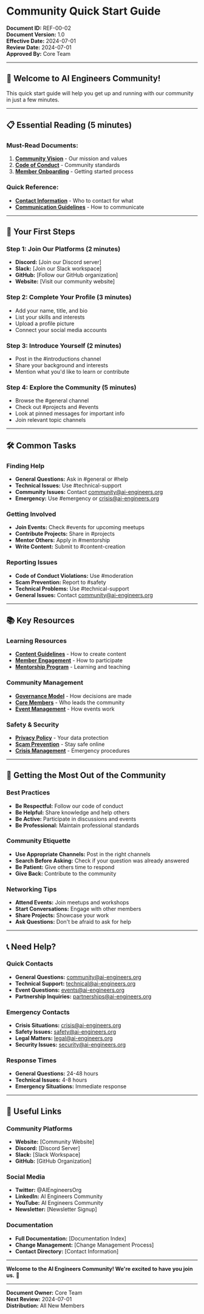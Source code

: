 # Community Quick Start Guide

**Document ID:** REF-00-02  
**Document Version:** 1.0  
**Effective Date:** 2024-07-01  
**Review Date:** 2024-07-01  
**Approved By:** Core Team

---

## 🚀 Welcome to AI Engineers Community!

This quick start guide will help you get up and running with our community in just a few minutes.

---

## 📋 Essential Reading (5 minutes)

### **Must-Read Documents:**
1. **[Community Vision](01-Governance/01-01-community-vision.md)** - Our mission and values
2. **[Code of Conduct](03-Communication/03-03-code-of-conduct.md)** - Community standards
3. **[Member Onboarding](02-Members/02-02-member-onboarding.md)** - Getting started process

### **Quick Reference:**
- **[Contact Information](00-01-contact-information.md)** - Who to contact for what
- **[Communication Guidelines](03-Communication/03-01-communication-guidelines.md)** - How to communicate

---

## 🎯 Your First Steps

### **Step 1: Join Our Platforms (2 minutes)**
- **Discord:** [Join our Discord server]
- **Slack:** [Join our Slack workspace]
- **GitHub:** [Follow our GitHub organization]
- **Website:** [Visit our community website]

### **Step 2: Complete Your Profile (3 minutes)**
- Add your name, title, and bio
- List your skills and interests
- Upload a profile picture
- Connect your social media accounts

### **Step 3: Introduce Yourself (2 minutes)**
- Post in the #introductions channel
- Share your background and interests
- Mention what you'd like to learn or contribute

### **Step 4: Explore the Community (5 minutes)**
- Browse the #general channel
- Check out #projects and #events
- Look at pinned messages for important info
- Join relevant topic channels

---

## 🛠️ Common Tasks

### **Finding Help**
- **General Questions:** Ask in #general or #help
- **Technical Issues:** Use #technical-support
- **Community Issues:** Contact community@ai-engineers.org
- **Emergency:** Use #emergency or crisis@ai-engineers.org

### **Getting Involved**
- **Join Events:** Check #events for upcoming meetups
- **Contribute Projects:** Share in #projects
- **Mentor Others:** Apply in #mentorship
- **Write Content:** Submit to #content-creation

### **Reporting Issues**
- **Code of Conduct Violations:** Use #moderation
- **Scam Prevention:** Report to #safety
- **Technical Problems:** Use #technical-support
- **General Issues:** Contact community@ai-engineers.org

---

## 📚 Key Resources

### **Learning Resources**
- **[Content Guidelines](03-Communication/03-02-content-guidelines.md)** - How to create content
- **[Member Engagement](02-Members/02-01-member-engagement.md)** - How to participate
- **[Mentorship Program](02-Members/02-03-mentorship-program.md)** - Learning and teaching

### **Community Management**
- **[Governance Model](01-Governance/01-02-governance-model.md)** - How decisions are made
- **[Core Members](01-Governance/01-03-core-members.md)** - Who leads the community
- **[Event Management](05-Operations/05-01-event-management.md)** - How events work

### **Safety & Security**
- **[Privacy Policy](04-Safety-Security/04-04-privacy-policy.md)** - Your data protection
- **[Scam Prevention](04-Safety-Security/04-02-scam-prevention.md)** - Stay safe online
- **[Crisis Management](04-Safety-Security/04-03-crisis-management.md)** - Emergency procedures

---

## 🎉 Getting the Most Out of the Community

### **Best Practices**
- **Be Respectful:** Follow our code of conduct
- **Be Helpful:** Share knowledge and help others
- **Be Active:** Participate in discussions and events
- **Be Professional:** Maintain professional standards

### **Community Etiquette**
- **Use Appropriate Channels:** Post in the right channels
- **Search Before Asking:** Check if your question was already answered
- **Be Patient:** Give others time to respond
- **Give Back:** Contribute to the community

### **Networking Tips**
- **Attend Events:** Join meetups and workshops
- **Start Conversations:** Engage with other members
- **Share Projects:** Showcase your work
- **Ask Questions:** Don't be afraid to ask for help

---

## 📞 Need Help?

### **Quick Contacts**
- **General Questions:** community@ai-engineers.org
- **Technical Support:** technical@ai-engineers.org
- **Event Questions:** events@ai-engineers.org
- **Partnership Inquiries:** partnerships@ai-engineers.org

### **Emergency Contacts**
- **Crisis Situations:** crisis@ai-engineers.org
- **Safety Issues:** safety@ai-engineers.org
- **Legal Matters:** legal@ai-engineers.org
- **Security Issues:** security@ai-engineers.org

### **Response Times**
- **General Questions:** 24-48 hours
- **Technical Issues:** 4-8 hours
- **Emergency Situations:** Immediate response

---

## 🔗 Useful Links

### **Community Platforms**
- **Website:** [Community Website]
- **Discord:** [Discord Server]
- **Slack:** [Slack Workspace]
- **GitHub:** [GitHub Organization]

### **Social Media**
- **Twitter:** @AIEngineersOrg
- **LinkedIn:** AI Engineers Community
- **YouTube:** AI Engineers Community
- **Newsletter:** [Newsletter Signup]

### **Documentation**
- **Full Documentation:** [Documentation Index]
- **Change Management:** [Change Management Process]
- **Contact Directory:** [Contact Information]

---

**Welcome to the AI Engineers Community! We're excited to have you join us.** 🎉

---

**Document Owner:** Core Team  
**Next Review:** 2024-07-01  
**Distribution:** All New Members
